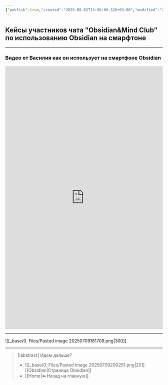 ```yaml
---
{"publish":true,"created":"2025-08-02T13:56:00.326+03:00","modified":"2025-08-02T13:56:00.334+03:00","cssclasses":""}
---
```


## Кейсы участников чата "Obsidian&Mind Club" по использованию Obsidian на смарфтоне

---

### Видео от Василия как он использует на смартфоне Obsidian

<div style="padding:166.67% 0 0 0;position:relative;"><iframe src="https://player.vimeo.com/video/1099803288?badge=0&amp;autopause=0&amp;player_id=0&amp;app_id=58479" frameborder="0" allow="autoplay; fullscreen; picture-in-picture; clipboard-write; encrypted-media; web-share" style="position:absolute;top:0;left:0;width:100%;height:100%;" title="Видео от участника"></iframe></div><script src="https://player.vimeo.com/api/player.js"></script>

---

![[_base/0. Files/Pasted image 20250709181709.png|300]] 

---
> [!abstract] Идем дальше?
> - ![[_base/0. Files/Pasted image 20250709200251.png|20]][[Obsidian\|Страница Obsidian]]
> - [[Home\|⬅️ Назад на главную]]

